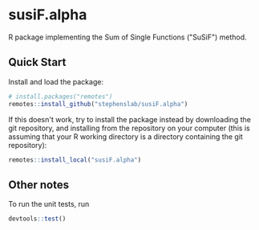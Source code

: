 # susiF.alpha

R package implementing the Sum of Single Functions ("SuSiF") method.

## Quick Start

Install and load the package:

```r
# install.packages("remotes")
remotes::install_github("stephenslab/susiF.alpha")
```

If this doesn't work, try to install the package instead by
downloading the git repository, and installing from the repository on
your computer (this is assuming that your R working directory is a
directory containing the git repository):

```r
remotes::install_local("susiF.alpha")
```

## Other notes

To run the unit tests, run

```r
devtools::test()
```

